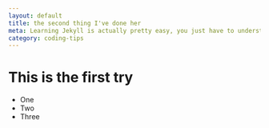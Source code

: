 ```yaml
---
layout: default
title: the second thing I've done her
meta: Learning Jekyll is actually pretty easy, you just have to understand how the different parts work together
category: coding-tips
---
```


# This is the first try

* One
* Two
* Three